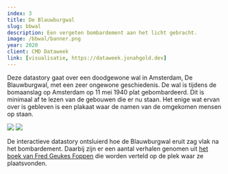 ```yaml
---
index: 3
title: De Blauwburgwal
slug: bbwal
description: Een vergeten bombardement aan het licht gebracht.
image: /bbwal/banner.png
year: 2020
client: CMD Dataweek
link: [visualisatie, https://dataweek.jonahgold.dev]
---
```


<script>
  import Image from '$lib/components/atoms/Image.svelte'
</script>

Deze datastory gaat over een doodgewone wal in Amsterdam, De Blauwburgwal, met een zeer ongewone geschiedenis. De wal is tijdens de bomaanslag op Amsterdam op 11 mei 1940 plat gebombardeerd. Dit is minimaal af te lezen van de gebouwen die er nu staan. Het enige wat ervan over is gebleven is een plakaat waar de namen van de omgekomen mensen op staan.

<Image lazy src="/bbwal/split.png" format="caption" caption="Met de slider kan je het verschil zien tussen de staat vlak na het bombardement en nu. De pins zijn klikbaar." />

<Image lazy src="/bbwal/popup.png" format="caption" caption="Achter elke pin op de foto ligt een verhaal van een slachtoffer. De pins liggen op de plek waar het verhaal zich ongeveer plaatsvindt in de foto." />

De interactieve datastory ontsluierd hoe de Blauwburgwal eruit zag vlak na het bombardement. Daarbij zijn er een aantal verhalen genomen uit [het boek van Fred Geukes Foppen][boek] die worden verteld op de plek waar ze plaatsvonden.

[boek]: https://www.stadsboekwinkel.nl/product/in-memoriam-de-blauwburgwal/
